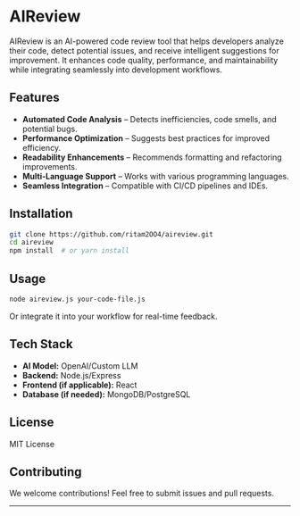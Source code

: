 # AIReview

AIReview is an AI-powered code review tool that helps developers analyze their code, detect potential issues, and receive intelligent suggestions for improvement. It enhances code quality, performance, and maintainability while integrating seamlessly into development workflows.

## Features
- **Automated Code Analysis** – Detects inefficiencies, code smells, and potential bugs.
- **Performance Optimization** – Suggests best practices for improved efficiency.
- **Readability Enhancements** – Recommends formatting and refactoring improvements.
- **Multi-Language Support** – Works with various programming languages.
- **Seamless Integration** – Compatible with CI/CD pipelines and IDEs.

## Installation
```bash
git clone https://github.com/ritam2OO4/aireview.git
cd aireview
npm install  # or yarn install
```

## Usage
```bash
node aireview.js your-code-file.js
```
Or integrate it into your workflow for real-time feedback.

## Tech Stack
- **AI Model:** OpenAI/Custom LLM
- **Backend:** Node.js/Express
- **Frontend (if applicable):** React
- **Database (if needed):** MongoDB/PostgreSQL

## License
MIT License

## Contributing
We welcome contributions! Feel free to submit issues and pull requests.

---

